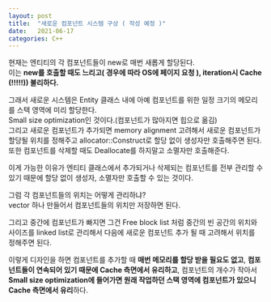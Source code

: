 ```yaml
---
layout: post
title:  "새로운 컴포넌트 시스템 구상 ( 작성 예정 )"
date:   2021-06-17
categories: C++
---
```


현재는 엔티티의 각 컴포넌트들이 new로 매번 새롭게 할당된다.           
이는 **new를 호출할 때도 느리고( 경우에 따라 OS에 페이지 요청 ), iteration시 Cache (!!!!!)) 불리하다.**        

그래서 새로운 시스템은 Entity 클래스 내에 아예 컴포넌트를 위한 일정 크기의 메모리를 스택 영역에 미리 할당한다.      
Small size optimization인 것이다.(컴포넌트가 많아지면 힙으로 옮김)            
그리고 새로운 컴포넌트가 추가되면 memory alignment 고려해서 새로운 컴포넌트가 할당될 위치를 정해주고 allocator::Construct로 할당 없이 생성자만 호출해주면 된다.      
또한 컴포넌트를 삭제할 때도 Deallocate를 하지말고 소멸자만 호출해준다.        

이게 가능한 이유가 엔티티 클래스에서 추가되거나 삭제되는 컴포넌트를 전부 관리할 수 있기 때문에 할당 없이 생성자, 소멸자만 호출할 수 있는 것이다.           

그럼 각 컴포넌트들의 위치는 어떻게 관리하냐?         
vector 하나 만들어서 컴포넌트들의 위치만 저장하면 된다.        

그리고 중간에 컴포넌트가 빠지면 그건 Free block list 처럼 중간의 빈 공간의 위치와 사이즈를 linked list로 관리해서 다음에 새로운 컴포넌트 추가 될 때 고려해서 위치를 정해주면 된다.             

이렇게 디자인을 하면 컴포넌트를 추가할 때 **매번 메모리를 할당 받을 필요도 없고**, **컴포넌트들이 연속되어 있기 때문에 Cache 측면에서 유리하고**, 컴포넌트의 개수가 작아서 **Small size optimization에 들어가면 원래 작업하던 스택 영역에 컴포넌트가 있으니 Cache 측면에서 유리**하다.                
